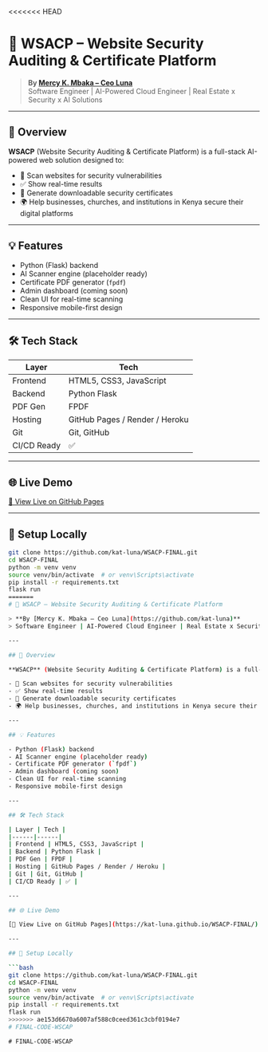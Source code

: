<<<<<<< HEAD
# 🔐 WSACP – Website Security Auditing & Certificate Platform

> **By [Mercy K. Mbaka – Ceo Luna](https://github.com/kat-luna)**  
> Software Engineer | AI-Powered Cloud Engineer | Real Estate x Security x AI Solutions

---

## 📖 Overview

**WSACP** (Website Security Auditing & Certificate Platform) is a full-stack AI-powered web solution designed to:

- 🔎 Scan websites for security vulnerabilities
- ✅ Show real-time results
- 🧾 Generate downloadable security certificates
- 🌍 Help businesses, churches, and institutions in Kenya secure their digital platforms

---

## 💡 Features

- Python (Flask) backend
- AI Scanner engine (placeholder ready)
- Certificate PDF generator (`fpdf`)
- Admin dashboard (coming soon)
- Clean UI for real-time scanning
- Responsive mobile-first design

---

## 🛠️ Tech Stack

| Layer | Tech |
|------|------|
| Frontend | HTML5, CSS3, JavaScript |
| Backend | Python Flask |
| PDF Gen | FPDF |
| Hosting | GitHub Pages / Render / Heroku |
| Git | Git, GitHub |
| CI/CD Ready | ✅ |

---

## 🌐 Live Demo

[🔗 View Live on GitHub Pages](https://kat-luna.github.io/WSACP-FINAL/)

---

## 🚀 Setup Locally

```bash
git clone https://github.com/kat-luna/WSACP-FINAL.git
cd WSACP-FINAL
python -m venv venv
source venv/bin/activate  # or venv\Scripts\activate
pip install -r requirements.txt
flask run
=======
# 🔐 WSACP – Website Security Auditing & Certificate Platform

> **By [Mercy K. Mbaka – Ceo Luna](https://github.com/kat-luna)**  
> Software Engineer | AI-Powered Cloud Engineer | Real Estate x Security x AI Solutions

---

## 📖 Overview

**WSACP** (Website Security Auditing & Certificate Platform) is a full-stack AI-powered web solution designed to:

- 🔎 Scan websites for security vulnerabilities
- ✅ Show real-time results
- 🧾 Generate downloadable security certificates
- 🌍 Help businesses, churches, and institutions in Kenya secure their digital platforms

---

## 💡 Features

- Python (Flask) backend
- AI Scanner engine (placeholder ready)
- Certificate PDF generator (`fpdf`)
- Admin dashboard (coming soon)
- Clean UI for real-time scanning
- Responsive mobile-first design

---

## 🛠️ Tech Stack

| Layer | Tech |
|------|------|
| Frontend | HTML5, CSS3, JavaScript |
| Backend | Python Flask |
| PDF Gen | FPDF |
| Hosting | GitHub Pages / Render / Heroku |
| Git | Git, GitHub |
| CI/CD Ready | ✅ |

---

## 🌐 Live Demo

[🔗 View Live on GitHub Pages](https://kat-luna.github.io/WSACP-FINAL/)

---

## 🚀 Setup Locally

```bash
git clone https://github.com/kat-luna/WSACP-FINAL.git
cd WSACP-FINAL
python -m venv venv
source venv/bin/activate  # or venv\Scripts\activate
pip install -r requirements.txt
flask run
>>>>>>> ae153d6670a6007af588c0ceed361c3cbf0194e7
#   F I N A L - C O D E - W S C A P  
 #   F I N A L - C O D E - W S C A P  
 